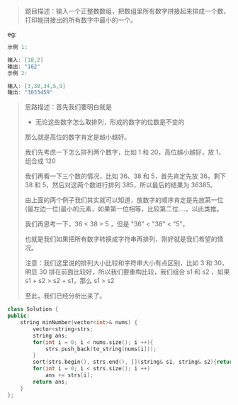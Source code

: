 > 题目描述：输入一个正整数数组，把数组里所有数字拼接起来排成一个数，打印能拼接出的所有数字中最小的一个。

eg:

```java
示例 1:

输入: [10,2]
输出: "102"
示例 2:

输入: [3,30,34,5,9]
输出: "3033459"
```

> 思路描述：首先我们要明白就是
>
> - 无论这些数字怎么取排列，形成的数字的位数是不变的
>
> 那么就是高位的数字肯定是越小越好。
>
> 我们先考虑一下怎么排列两个数字，比如 1 和 20，高位越小越好，放 1，组合成 120
>
> 我们再看一下三个数的情况，比如 36、38 和 5，首先肯定先放 36，剩下 38 和 5，然后对这两个数进行排列 385，所以最后的结果为 36385。
>
> 由上面的两个例子我们其实就可以知道，放数字的顺序肯定是先放第一位(最左边一位)最小的元素，如果第一位相等，比较第二位....，以此类推。
>
> 我们再思考一下，36 < 38 > 5 ，但是 "36" < "38" < "5"，
>
> 也就是我们如果把所有数字转换成字符串再排列，刚好就是我们希望的情况。
>
> 注意：我们这里说的排列大小比较和字符串大小有点区别，比如 3 和 30，明显 30 排在前面比较好，所以我们要重构比较，我们组合 s1 和 s2 ，如果 s1 + s2 > s2 + s1，那么 s1 > s2
>
> 至此，我们已经分析出来了。

```C++
class Solution {
public:
    string minNumber(vector<int>& nums) {
        vector<string>strs;
        string ans;
        for(int i = 0; i < nums.size(); i ++){
            strs.push_back(to_string(nums[i]));
        }
        sort(strs.begin(), strs.end(), [](string& s1, string& s2){return s1 + s2 < s2 + s1;});
        for(int i = 0; i < strs.size(); i ++)
            ans += strs[i];
        return ans;
    }
};
```
